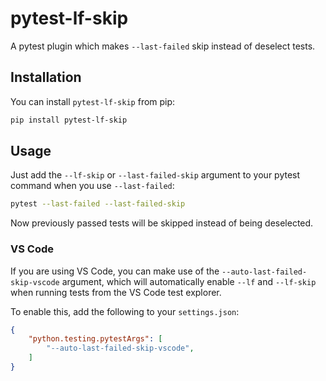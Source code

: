 # pytest-lf-skip

A pytest plugin which makes `--last-failed` skip instead of deselect tests.

## Installation

You can install `pytest-lf-skip` from pip:

```bash
pip install pytest-lf-skip
```

## Usage

Just add the `--lf-skip` or `--last-failed-skip` argument to your pytest command when you use `--last-failed`:

```bash
pytest --last-failed --last-failed-skip
```

Now previously passed tests will be skipped instead of being deselected.

### VS Code

If you are using VS Code, you can make use of the `--auto-last-failed-skip-vscode` argument, which will automatically enable `--lf` and `--lf-skip` when running tests from the VS Code test explorer.

To enable this, add the following to your `settings.json`:

```json
{
    "python.testing.pytestArgs": [
        "--auto-last-failed-skip-vscode",
    ]
}
```
